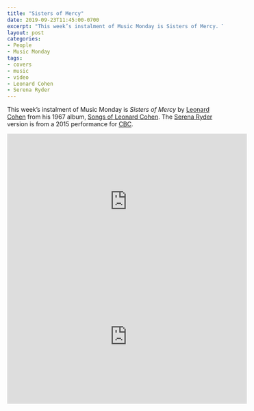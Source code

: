 ```yaml
---
title: "Sisters of Mercy"
date: 2019-09-23T11:45:00-0700
excerpt: "This week’s instalment of Music Monday is Sisters of Mercy. The 1967 Leonard Cohen original and a 2015 cover by Serena Ryder."
layout: post
categories:
- People
- Music Monday
tags:
- covers
- music
- video
- Leonard Cohen
- Serena Ryder
---
```

This week’s instalment of Music Monday is _Sisters of Mercy_ by
[Leonard Cohen](http://leonardcohen.com/) from his 1967 album,
[Songs of Leonard Cohen](https://en.wikipedia.org/wiki/Songs_of_Leonard_Cohen). The [Serena Ryder](https://www.serenaryder.com/)
version is from a 2015 performance for [CBC](https://www.cbc.ca/music/read/listen-to-serena-ryder-pay-tribute-to-leonard-cohen-with-sisters-of-mercy-1.5024375).

<div class="video-container">
<iframe width="560" height="315" src="https://www.youtube.com/embed/frWZSAZWs1g" frameborder="0" allowfullscreen title="Video: Sisters of Mercy by Leonard Cohen"></iframe>
</div>

<div class="video-container">
<iframe width="560" height="315" src="https://www.youtube.com/embed/pZdlmmxjGHY" frameborder="0" allowfullscreen title="Video: Sisters of Mercy by Serena Ryder"></iframe>
</div>
